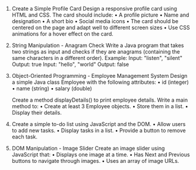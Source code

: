 1. Create a Simple Profile Card
   Design a responsive profile card using HTML and CSS. The card should include:
   • A profile picture
   • Name and designation
   • A short bio
   • Social media icons
   • The card should be centered on the page and adapt well to different screen sizes
   • Use CSS animations for a hover effect on the card.
2. String Manipulation - Anagram Check
   Write a Java program that takes two strings as input and checks if they are anagrams
   (containing the same characters in a different order).
   Example:
   Input: "listen", "silent"
   Output: true
   Input: "hello", "world"
   Output: false
3. Object-Oriented Programming - Employee Management System
   Design a simple Java class Employee with the following attributes:
   • id (integer)
   • name (string)
   • salary (double)
   
   Create a method displayDetails() to print employee details.
   Write a main method to:
   • Create at least 3 Employee objects.
   • Store them in a list.
   • Display their details.

4. Create a simple to-do list using JavaScript and the DOM.
   • Allow users to add new tasks.
   • Display tasks in a list.
   • Provide a button to remove each task.

5. DOM Manipulation - Image Slider
   Create an image slider using JavaScript that:
   • Displays one image at a time.
   • Has Next and Previous buttons to navigate through images.
   • Uses an array of image URLs.
